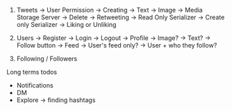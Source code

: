 1. Tweets
    -> User Permission
        -> Creating
            -> Text
            -> Image -> Media Storage Server
        -> Delete
        -> Retweeting
            -> Read Only Serializer
            -> Create only Serializer
        -> Liking or Unliking

2. Users 
    -> Register
    -> Login
    -> Logout
    -> Profile
        -> Image?
        -> Text?
        -> Follow button
    -> Feed
        -> User's feed only?
        -> User + who they follow?



3. Following / Followers



Long terms todos
- Notifications
- DM
- Explore  -> finding hashtags

